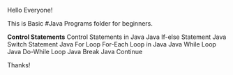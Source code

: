 Hello Everyone!

This is Basic #Java Programs folder for beginners.

**Control Statements**
Control Statements in Java
Java If-else Statement
Java Switch Statement
Java For Loop
For-Each Loop in Java
Java While Loop
Java Do-While Loop
Java Break
Java Continue

Thanks!
